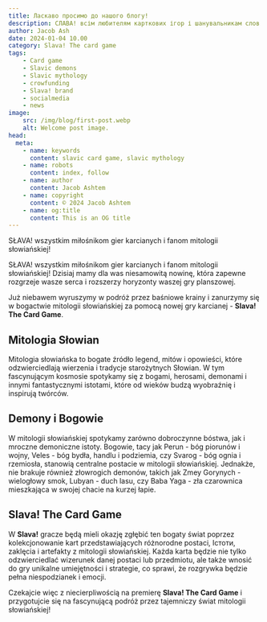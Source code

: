 ```yaml
---
title: Ласкаво просимо до нашого блогу!
description: СЛАВА! всім любителям карткових ігор і шанувальникам слов'янської міфології!
author: Jacob Ash
date: 2024-01-04 10.00
category: Slava! The card game
tags:
    - Card game
    - Slavic demons
    - Slavic mythology
    - crowfunding
    - Slava! brand
    - socialmedia
    - news
image:
    src: /img/blog/first-post.webp
    alt: Welcome post image.
head:
  meta:
    - name: keywords
      content: slavic card game, slavic mythology
    - name: robots
      content: index, follow
    - name: author
      content: Jacob Ashtem
    - name: copyright
      content: © 2024 Jacob Ashtem
    - name: og:title
      content: This is an OG title
---
```

SŁAVA! wszystkim miłośnikom gier karcianych i fanom mitologii słowiańskiej!
<!--more-->

SŁAVA! wszystkim miłośnikom gier karcianych i fanom mitologii słowiańskiej! Dzisiaj mamy dla was niesamowitą nowinę, która zapewne rozgrzeje wasze serca i rozszerzy horyzonty waszej gry planszowej.

Już niebawem wyruszymy w podróż przez baśniowe krainy i zanurzymy się w bogactwie mitologii słowiańskiej za pomocą nowej gry karcianej - **Slava! The Card Game**.

## Mitologia Słowian

Mitologia słowiańska to bogate źródło legend, mitów i opowieści, które odzwierciedlają wierzenia i tradycje starożytnych Słowian. W tym fascynującym kosmosie spotykamy się z bogami, herosami, demonami i innymi fantastycznymi istotami, które od wieków budzą wyobraźnię i inspirują twórców.

## Demony i Bogowie

W mitologii słowiańskiej spotykamy zarówno dobroczynne bóstwa, jak i mroczne demoniczne istoty. Bogowie, tacy jak Perun - bóg piorunów i wojny, Veles - bóg bydła, handlu i podziemia, czy Svarog - bóg ognia i rzemiosła, stanowią centralne postacie w mitologii słowiańskiej. Jednakże, nie brakuje również złowrogich demonów, takich jak Zmey Gorynych - wielogłowy smok, Lubyan - duch lasu, czy Baba Yaga - zła czarownica mieszkająca w swojej chacie na kurzej łapie.

## Slava! The Card Game

W **Slava!** gracze będą mieli okazję zgłębić ten bogaty świat poprzez kolekcjonowanie kart przedstawiających różnorodne postaci, Істоти, zaklęcia i artefakty z mitologii słowiańskiej. Każda karta będzie nie tylko odzwierciedlać wizerunek danej postaci lub przedmiotu, ale także wnosić do gry unikalne umiejętności i strategie, co sprawi, że rozgrywka będzie pełna niespodzianek i emocji.

Czekajcie więc z niecierpliwością na premierę **Slava! The Card Game** i przygotujcie się na fascynującą podróż przez tajemniczy świat mitologii słowiańskiej!


